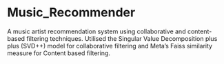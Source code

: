 # Music_Recommender
A music artist recommendation system using collaborative and content-based filtering
techniques.
Utilised the Singular Value Decomposition plus plus (SVD++) model for collaborative filtering and
Meta’s Faiss similarity measure for Content based filtering.
